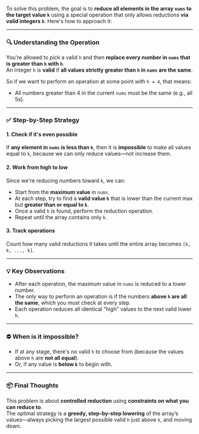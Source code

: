 To solve this problem, the goal is to **reduce all elements in the array `nums` to the target value `k`** using a special operation that only allows reductions **via valid integers `h`**. Here's how to approach it:

---

### 🔍 Understanding the Operation
You're allowed to pick a valid `h` and then **replace every number in `nums` that is greater than `h` with `h`**.  
An integer `h` is **valid** if **all values strictly greater than `h` in `nums` are the same**.

So if we want to perform an operation at some point with `h = 4`, that means:
- All numbers greater than 4 in the current `nums` must be the same (e.g., all 5s).

---

### ✅ Step-by-Step Strategy

#### 1. **Check if it's even possible**
If **any element in `nums` is less than `k`**, then it is **impossible** to make all values equal to `k`, because we can only reduce values—not increase them.

#### 2. **Work from high to low**
Since we're reducing numbers toward `k`, we can:
- Start from the **maximum value** in `nums`.
- At each step, try to find a **valid value `h`** that is lower than the current max but **greater than or equal to `k`**.
- Once a valid `h` is found, perform the reduction operation.
- Repeat until the array contains only `k`.

#### 3. **Track operations**
Count how many valid reductions it takes until the entire array becomes `[k, k, ..., k]`.

---

### 💡 Key Observations
- After each operation, the maximum value in `nums` is reduced to a lower number.
- The only way to perform an operation is if the numbers **above `h` are all the same**, which you must check at every step.
- Each operation reduces all identical "high" values to the next valid lower `h`.

---

### ⛔ When is it impossible?
- If at any stage, there's no valid `h` to choose from (because the values above `h` are **not all equal**).
- Or, if any value is **below `k`** to begin with.

---

### 📦 Final Thoughts
This problem is about **controlled reduction** using **constraints on what you can reduce to**.  
The optimal strategy is a **greedy, step-by-step lowering** of the array’s values—always picking the largest possible valid `h` just above `k`, and moving down.
